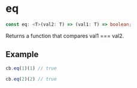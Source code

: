 # eq

```ts
const eq: <T>(val2: T) => (val1: T) => boolean;
```

Returns a function that compares val1 === val2.

## Example

```ts
cb.eq(1)(1) // true
```

```ts
cb.eq(2)(2) // true
```
